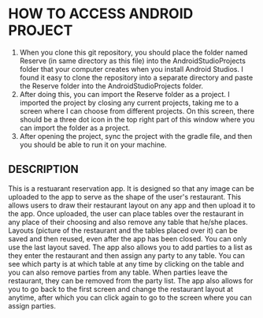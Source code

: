 # HOW TO ACCESS ANDROID PROJECT

1. When you clone this git repository, you should place the folder named Reserve (in same
directory as this file) into the AndroidStudioProjects folder that your computer
creates when you install Android Studios. I found it easy to clone the repository
into a separate directory and paste the Reserve folder into the AndroidStudioProjects
folder. 
2. After doing this, you can import the Reserve folder as a project. I imported
the project by closing any current projects, taking me to a screen where I can choose
from different projects. On this screen, there should be a three dot icon in the top
right part of this window where you can import the folder as a project.
3. After opening the project, sync the project with the gradle file, and then you should
be able to run it on your machine.




## DESCRIPTION

This is a restuarant reservation app. It is designed so that any image can be uploaded to the app to serve
as the shape of the user's restaurant. This allows users to draw their restaurant layout on any app
and then upload it to the app. Once uploaded, the user can place tables over the restaurant in any
place of their choosing and also remove any table that he/she places. Layouts (picture of the restaurant
and the tables placed over it) can be saved and then reused, even after the app has been closed. You can
only use the last layout saved. The app also allows you to add parties to a list as they enter the restaurant
and then assign any party to any table. You can see which party is at which table at any time by clicking on
the table and you can also remove parties from any table. When parties leave the restaurant, they can be
removed from the party list. The app also allows for you to go back to the first screen and change the restaurant 
layout at anytime, after which you can click again to go to the screen where you can assign parties.


